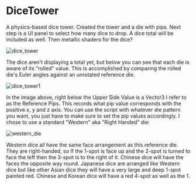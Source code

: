 # DiceTower

A physics-based dice tower.  Created the tower and a die with pips. Next step is a UI panel to select how many dice to drop.  A dice total will be included as well.  Then metallic shaders for the dice?
 
![dice_tower](https://user-images.githubusercontent.com/74695555/180630549-90d4a66f-fa14-4cdc-b2e5-21a0e9866a3b.png)

The dice aren't displaying a total yet, but below you can see that each die is aware of its "rolled" value.  This is accomplished by comparing the rolled die's Euler angles against an unrotated reference die.

![dice_tower1](https://user-images.githubusercontent.com/74695555/180630551-019753c5-7633-4b71-b958-4f7331534442.png)

In the image above, right below the Upper Side Value is a Vector3 I refer to as the Reference Pips.  This records what pip value corresponds with the positive x, y and z axis.  You can use the script with whatever die pattern you want, you just have to make sure to set the pip values accordingly.  I chose to use a standard "Western" aka "Right Handed" die:

![western_die](https://user-images.githubusercontent.com/74695555/180631288-574a834e-28bd-4628-a7d6-72c40291b009.jpg)

Western dice all have the same face arrangement as this reference die. They are right-handed, so If the 1-spot is face up and the 2-spot is turned to face the left then the 3-spot is to the right of it. Chinese dice will have the faces the opposite way round. Japanese dice are arranged like Western dice but like other Asian dice they will have a very large and deep 1-spot painted red. Chinese and Korean dice will have a red 4-spot as well as the 1.
